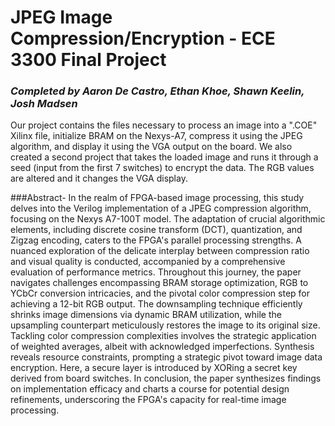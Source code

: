 # JPEG Image Compression/Encryption - ECE 3300 Final Project
### *Completed by Aaron De Castro, Ethan Khoe, Shawn Keelin, Josh Madsen*
Our project contains the files necessary to process an image into a ".COE" Xilinx file, initialize BRAM on the Nexys-A7, compress it using the JPEG algorithm, and display it using the VGA output on the board.  We also created a second project that takes the loaded image and runs it through a seed (input from the first 7 switches) to encrypt the data.  The RGB values are altered and it changes the VGA display.

###Abstract-
In the realm of FPGA-based image processing, this study delves into the Verilog implementation of a JPEG compression algorithm, focusing on the Nexys A7-100T model. The adaptation of crucial algorithmic elements, including discrete cosine transform (DCT), quantization, and Zigzag encoding, caters to the FPGA's parallel processing strengths. A nuanced exploration of the delicate interplay between compression ratio and visual quality is conducted, accompanied by a comprehensive evaluation of performance metrics. Throughout this journey, the paper navigates challenges encompassing BRAM storage optimization, RGB to YCbCr conversion intricacies, and the pivotal color compression step for achieving a 12-bit RGB output. The downsampling technique efficiently shrinks image dimensions via dynamic BRAM utilization, while the upsampling counterpart meticulously restores the image to its original size. Tackling color compression complexities involves the strategic application of weighted averages, albeit with acknowledged imperfections. Synthesis reveals resource constraints, prompting a strategic pivot toward image data encryption. Here, a secure layer is introduced by XORing a secret key derived from board switches. In conclusion, the paper synthesizes findings on implementation efficacy and charts a course for potential design refinements, underscoring the FPGA's capacity for real-time image processing.

